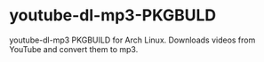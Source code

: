 # youtube-dl-mp3-PKGBULD
youtube-dl-mp3 PKGBUILD for Arch Linux.
Downloads videos from YouTube and convert them to mp3.
